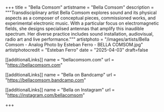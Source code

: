 +++
title = "Bella Comsom"
artistname = "Bella Comsom"
description = """Transdisciplinary artist Bella Comsom explores sound and its physical aspects as a composer of conceptual pieces, commissioned works, and experimental electronic music. With a particular focus on electromagnetic fields, she designs specialised antennas that amplify this inaudible spectrum. Her diverse practice includes sound installation, audiovisual, radio art and live performance."""
artistphoto = "/images/artists/Bella Comsom - Analog Photo by Esteban Ferro - BELLA COMSOM.jpg"
artistphotocredit = "Esteban Ferro"
date = "2025-04-03"
draft=false

[[additionalLinks]]
name = "bellacomsom.com"
url = "https://bellacomsom.com"

[[additionalLinks]]
name = "Bella on Bandcamp"
url = "https://bellacomsom.bandcamp.com"

[[additionalLinks]]
name = "Bella on Instagram"
url = "https://instagram.com/bellacomsom"

+++

